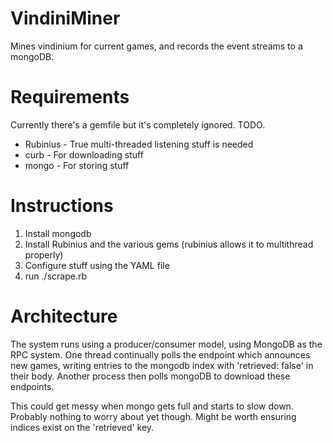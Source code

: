 VindiniMiner
============

Mines vindinium for current games, and records the event streams to a mongoDB.

Requirements
============

Currently there's a gemfile but it's completely ignored.  TODO.

 * Rubinius - True multi-threaded listening stuff is needed
 * curb - For downloading stuff
 * mongo - For storing stuff

Instructions
============

 1. Install mongodb
 2. Install Rubinius and the various gems (rubinius allows it to multithread properly)
 3. Configure stuff using the YAML file
 4. run ./scrape.rb

Architecture
============
The system runs using a producer/consumer model, using MongoDB as the RPC system.  One thread continually polls the endpoint which announces new games, writing entries to the mongodb index with 'retrieved: false' in their body.  Another process then polls mongoDB to download these endpoints.

This could get messy when mongo gets full and starts to slow down.  Probably nothing to worry about yet though.  Might be worth ensuring indices exist on the 'retrieved' key.
